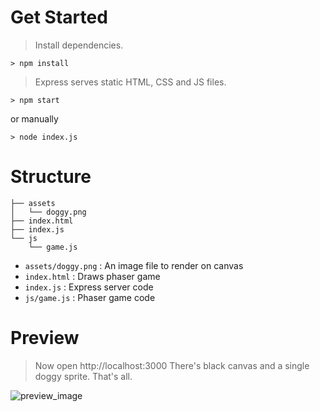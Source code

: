 # Get Started

> Install dependencies.

```terminal
> npm install
```

> Express serves static HTML, CSS and JS files.

```terminal
> npm start
```

or manually

```terminal
> node index.js
```

# Structure

```terminal
├── assets
│   └── doggy.png
├── index.html
├── index.js
└── js
    └── game.js
```

- `assets/doggy.png`
: An image file to render on canvas
- `index.html`
: Draws phaser game
- `index.js`
: Express server code
- `js/game.js`
: Phaser game code

# Preview

> Now open http://localhost:3000 There's black canvas and a single doggy sprite. That's all.

![preview_image](https://i.imgur.com/GGPkXHR.png)
